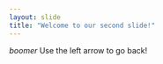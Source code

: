 ```yaml
---
layout: slide
title: "Welcome to our second slide!"
---
```

*boomer*
Use the left arrow to go back!
